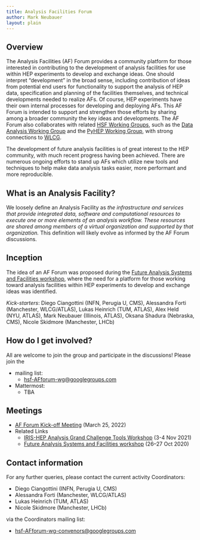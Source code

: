 ```yaml
---
title: Analysis Facilities Forum
author: Mark Neubauer
layout: plain
---
```


## Overview

The Analysis Facilities (AF) Forum provides a community platform for those interested in contributing to the development of analysis facilities for use within HEP experiments to develop and exchange ideas. One should interpret “development” in the broad sense, including contribution of ideas from potential end users for functionality to support the analysis of HEP data, specification and planning of the facilities themselves, and technical developments needed to realize AFs. Of course, HEP experiments have their own internal processes for developing and deploying AFs. This AF Forum is intended to support and strengthen those efforts by sharing among a broader community the key ideas and developments. The AF Forum also collaborates with related [HSF Working Groups]({{site.baseurl}}/what_are_WGs.html), such as the [Data Analysis Working Group]({{site.baseurl}}/workinggroups/dataanalysis.html) and the [PyHEP Working Group]({{site.baseurl}}/workinggroups/pyhep.html), with strong connections to [WLCG](https://wlcg.web.cern.ch).

The development of future analysis facilities is of great interest to the HEP community, with much recent progress having been achieved. There are numerous ongoing efforts to stand up AFs which utilize new tools and techniques to help make data analysis tasks easier, more performant and more reproducible.

## What is an Analysis Facility?

We loosely define an Analysis Facility as _the infrastructure and services that provide integrated data, software and computational resources to execute one or more elements of an analysis workflow. These resources are shared among members of a virtual organization and supported by that organization._ This definition will likely evolve as informed by the AF Forum discussions. 

## Inception

The idea of an AF Forum was proposed during the [Future Analysis Systems and Facilities workshop](https://indico.cern.ch/event/960587), where the need for a platform for those working toward analysis facilities within HEP experiments to develop and exchange ideas was identified. 

_Kick-starters_: Diego Ciangottini (INFN, Perugia U, CMS), Alessandra Forti (Manchester, WLCG/ATLAS), Lukas Heinrich (TUM, ATLAS), Alex Held (NYU, ATLAS), Mark Neubauer (Illinois, ATLAS), Oksana Shadura (Nebraska, CMS), Nicole Skidmore (Manchester, LHCb)

## How do I get involved?
All are welcome to join the group and participate in the discussions! Please join the
* mailing list:
  * <hsf-AFforum-wg@googlegroups.com>
* Mattermost:
  * TBA

## Meetings
* [AF Forum Kick-off Meeting](https://indico.cern.ch/event/1131808) (March 25, 2022)
* Related Links
    * [IRIS-HEP Analysis Grand Challenge Tools Workshop](https://indico.cern.ch/event/1076231) (3-4 Nov 2021)
    * [Future Analysis Systems and Facilities workshop](https://indico.cern.ch/event/960587) (26–27 Oct 2020)

## Contact information

For any further queries, please contact the current activity Coordinators: 
* Diego Ciangottini (INFN, Perugia U, CMS)
* Alessandra Forti (Manchester, WLCG/ATLAS)
* Lukas Heinrich (TUM, ATLAS)
* Nicole Skidmore (Manchester, LHCb) 

via the Coordinators mailing list:
* <hsf-AFforum-wg-convenors@googlegroups.com>
